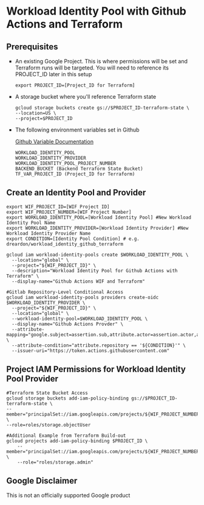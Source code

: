 # Workload Identity Pool with Github Actions and Terraform

## Prerequisites
<ul type="square">
<li>An existing Google Project. This is where permissions will be set and Terraform runs will be targeted. You will need to reference its PROJECT_ID later in this setup</li>

```
export PROJECT_ID=[Project_ID for Terraform]
```
<li>A storage bucket where you'll reference Terraform state</li>

```
gcloud storage buckets create gs://$PROJECT_ID-terraform-state \
--location=US \
--project=$PROJECT_ID
```

<li>The following environment variables set in Github </li> 

[Github Variable Documentation](https://docs.github.com/en/actions/learn-github-actions/variables)

```
WORKLOAD_IDENTITY_POOL
WORKLOAD_IDENTITY_PROVIDER
WORKLOAD_IDENTITY_POOL_PROJECT_NUMBER
BACKEND_BUCKET (Backend Terraform State Bucket)
TF_VAR_PROJECT_ID (Project_ID for Terraform)
```
</ul>

## Create an Identity Pool and Provider
```
export WIF_PROJECT_ID=[WIF Project ID]
export WIF_PROJECT_NUMBER=[WIF Project Number]
export WORKLOAD_IDENTITY_POOL=[Workload Identity Pool] #New Workload Identity Pool Name
export WORKLOAD_IDENTITY_PROVIDER=[Workload Identity Provider] #New Workload Identity Provider Name
export CONDITION=[Identity Pool Condition] # e.g. dreardon/workload_identity_github_terraform

gcloud iam workload-identity-pools create $WORKLOAD_IDENTITY_POOL \
  --location="global" \
  --project="${WIF_PROJECT_ID}" \
  --description="Workload Identity Pool for Github Actions with Terraform" \
  --display-name="Github Actions WIF and Terraform"

#Gitlab Repository-Level Conditional Access
gcloud iam workload-identity-pools providers create-oidc $WORKLOAD_IDENTITY_PROVIDER \
  --project="${WIF_PROJECT_ID}" \
  --location="global" \
  --workload-identity-pool=$WORKLOAD_IDENTITY_POOL \
  --display-name="Github Actions Provder" \
  --attribute-mapping="google.subject=assertion.sub,attribute.actor=assertion.actor,attribute.repository=assertion.repository,attribute.repository_owner=assertion.repository_owner" \
  --attribute-condition="attribute.repository == '${CONDITION}'" \
  --issuer-uri="https://token.actions.githubusercontent.com"  
```

## Project IAM Permissions for Workload Identity Pool Provider
```
#Terraform State Bucket Access
gcloud storage buckets add-iam-policy-binding gs://$PROJECT_ID-terraform-state \
--member="principalSet://iam.googleapis.com/projects/${WIF_PROJECT_NUMBER}/locations/global/workloadIdentityPools/${WORKLOAD_IDENTITY_POOL}/attribute.repository/${CONDITION}" \
--role=roles/storage.objectUser

#Additional Example from Terraform Build-out
gcloud projects add-iam-policy-binding $PROJECT_ID \
    --member="principalSet://iam.googleapis.com/projects/${WIF_PROJECT_NUMBER}/locations/global/workloadIdentityPools/${WORKLOAD_IDENTITY_POOL}/attribute.repository/${CONDITION}" \
    --role="roles/storage.admin"
```

## Google Disclaimer
This is not an officially supported Google product